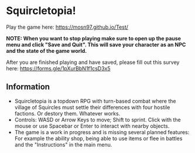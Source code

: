 # Squircletopia!

Play the game here: https://mosn97.github.io/Test/

**NOTE: When you want to stop playing make sure to open up the pause menu and click "Save and Quit". This will save your character as an NPC and the state of the game world.**

After you are finished playing and have saved, please fill out this survey here: https://forms.gle/1pXurBbN1f1csD3x5

## Information

- Squircletopia is a topdown RPG with turn-based combat where the village of Squircles must settle their differences with four hostile factions. Or destory them. Whatever works.
- Controls: WASD or Arrow Keys to move; Shift to sprint. Click with the mouse or use Spacebar or Enter to interact with nearby objects.
- The game is a work in progress and is missing several planned features: For example the ability shop, being able to use items or flee in battles and the "Instructions" in the main menu.
